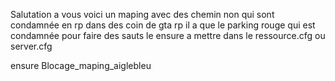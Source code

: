 Salutation a vous voici un maping avec des chemin non qui sont condamnée en rp dans des coin de gta rp il a que le parking rouge qui est condamnée pour faire des sauts 
le ensure a mettre dans le ressource.cfg ou server.cfg 

ensure Blocage_maping_aiglebleu
